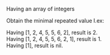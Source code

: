 Having an array of integers

Obtain the minimal repeated value
I.ex:

  Having [1, 2, 4, 5, 5, 6, 2], result is 2.  
  Having [1, 2, 4, 5, 5, 6, 2, 1], result is 1.  
  Having [1], result is nil.  
